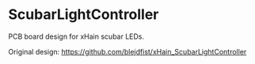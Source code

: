 # ScubarLightController
PCB board design for xHain scubar LEDs.

Original design: https://github.com/blejdfist/xHain_ScubarLightController
